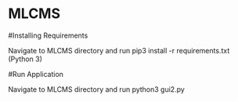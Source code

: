 # MLCMS

#Installing Requirements

Navigate to MLCMS directory and run pip3 install -r requirements.txt (Python 3)

#Run Application

Navigate to MLCMS directory and run python3 gui2.py
